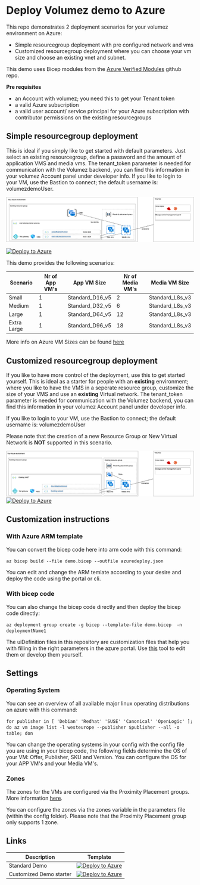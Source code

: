 # Deploy Volumez demo to Azure

This repo demonstrates 2 deployment scenarios for your volumez environment on Azure:
- Simple resourcegroup deployment with pre configured network and vms
- Customized resourcegroup deployment where you can choose your vm size and choose an existing vnet and subnet.

This demo uses Bicep modules from the [Azure Verified Modules](https://github.com/Azure/bicep-registry-modules) github repo.

**Pre requisites**
- an Account with volumez; you need this to get your Tenant token
- a valid Azure subscription
- a valid user account/ service principal for your Azure subscription  with contributor permissions on the existing resourcegroups

## Simple resourcegroup deployment

This is ideal if you simply like to get started with default parameters. Just select an existing resourcegroup, define a password and the amount of application VMS and media vms. The tenant_token parameter is needed for communication with the Volumez backend, you can find this information in your volumez Account panel under developer info.
If you like to login to your VM, use the Bastion to connect; the default username is: volumezdemoUser.

![alt text](./documentation/standard.png)

[![Deploy to Azure](https://aka.ms/deploytoazurebutton)](https://portal.azure.com/#blade/Microsoft_Azure_CreateUIDef/CustomDeploymentBlade/uri/https%3A%2F%2Fraw.githubusercontent.com%2FVolumezTech%2Fvolumez%2Ffeature%2Fbicep-azure%2Fbicep%2Fazuredeploy.json/uiFormDefinitionUri/https%3A%2F%2Fraw.githubusercontent.com%2FVolumezTech%2Fvolumez%2Ffeature%2Fbicep-azure%2Fbicep%2Fportal-uidefinitions%2FuiDefinition.json)

This demo provides the following scenarios:

| Scenario | Nr of App VM's | App VM Size | Nr of Media VM's | Media VM Size |
|---|---|---|---|---|
|Small|1|Standard_D16_v5|2|Standard_L8s_v3|
|Medium|1|Standard_D32_v5|6|Standard_L8s_v3|
|Large|1|Standard_D64_v5|12|Standard_L8s_v3|
|Extra Large|1|Standard_D96_v5|18|Standard_L8s_v3|

More info on Azure VM Sizes can be found [here](https://learn.microsoft.com/en-us/azure/virtual-machines/sizes)

## Customized resourcegroup deployment

If you like to have more control of the deployment, use this to get started yourself. This is ideal as a starter for people with an **existing** environment; where you like to have the VMS in a seperate resource group, customize the size of your VMS and use an **existing** Virtual network.  The tenant_token parameter is needed for communication with the Volumez backend, you can find this information in your volumez Account panel under developer info.

If you like to login to your VM, use the Bastion to connect; the default username is: volumezdemoUser

Please note that the creation of a new Resource Group or New Virtual Network is **NOT** supported in this scenario.

![alt text](./documentation/customized.png)
[![Deploy to Azure](https://aka.ms/deploytoazurebutton)](https://portal.azure.com/#blade/Microsoft_Azure_CreateUIDef/CustomDeploymentBlade/uri/https%3A%2F%2Fraw.githubusercontent.com%2FVolumezTech%2Fvolumez%2Ffeature%2Fbicep-azure%2Fbicep%2Fazuredeploy-custom.json/uiFormDefinitionUri/https%3A%2F%2Fraw.githubusercontent.com%2FVolumezTech%2Fvolumez%2Ffeature%2Fbicep-azure%2Fbicep%2Fportal-uidefinitions%2FuiDefinition-custom.json)

## Customization instructions

### With Azure ARM template

You can convert the bicep code here into arm code with this command:

```
az bicep build --file demo.bicep --outfile azuredeploy.json
```

You can edit and change the ARM temlate according to your desire and deploy the code using the portal or cli.

### With bicep code

You can also change the bicep code directly and then deploy the bicep code directly: 

```
az deployment group create -g bicep --template-file demo.bicep  -n deploymentName1
```

The uiDefinition files in this repository are customization files that help you with filling in the right parameters in the azure portal. Use [this](https://portal.azure.com/#view/Microsoft_Azure_CreateUIDef/FormSandboxBlade) tool to edit them or develop them yourself.

## Settings

### Operating System

You can see an overview of all available major linux operating distributions on azure with this command:

```
for publisher in [ 'Debian' 'Redhat' 'SUSE' 'Canonical' 'OpenLogic' ]; do az vm image list -l westeurope --publisher $publisher --all -o table; don
```

You can change the operating systems in your config with the config file you are using in your bicep code, the following fields determine the OS of your VM: Offer, Publisher, SKU and Version. You can configure the OS for your APP VM's and your Media VM's.

### Zones

The zones for the VMs are configured via the Proximity Placement groups. More information [here](https://learn.microsoft.com/en-us/azure/virtual-machines/co-location).

You can configure the zones via the zones variable in the parameters file (within the config folder). Please note that the Proximity Placement group only supports 1 zone.


## Links

| Description | Template |
|---|---|
| Standard Demo |[![Deploy to Azure](https://aka.ms/deploytoazurebutton)](https://portal.azure.com/#blade/Microsoft_Azure_CreateUIDef/CustomDeploymentBlade/uri/https%3A%2F%2Fraw.githubusercontent.com%2FVolumezTech%2Fvolumez%2Ffeature%2Fbicep-azure%2Fbicep%2Fazuredeploy.json/uiFormDefinitionUri/https%3A%2F%2Fraw.githubusercontent.com%2FVolumezTech%2Fvolumez%2Ffeature%2Fbicep-azure%2Fbicep%2Fportal-uidefinitions%2FuiDefinition.json)|
| Customized Demo starter | [![Deploy to Azure](https://aka.ms/deploytoazurebutton)](https://portal.azure.com/#blade/Microsoft_Azure_CreateUIDef/CustomDeploymentBlade/uri/https%3A%2F%2Fraw.githubusercontent.com%2FVolumezTech%2Fvolumez%2Ffeature%2Fbicep-azure%2Fbicep%2Fazuredeploy-custom.json/uiFormDefinitionUri/https%3A%2F%2Fraw.githubusercontent.com%2FVolumezTech%2Fvolumez%2Ffeature%2Fbicep-azure%2Fbicep%2Fportal-uidefinitions%2FuiDefinition-custom.json)|
